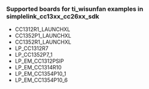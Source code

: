 ### Supported boards for ti_wisunfan examples in simplelink_cc13xx_cc26xx_sdk
* CC1312R1_LAUNCHXL
* CC1352P1_LAUNCHXL
* CC1352R1_LAUNCHXL
* LP_CC1312R7
* LP_CC1352P7_1
* LP_EM_CC1312PSIP
* LP_EM_CC1314R10
* LP_EM_CC1354P10_1
* LP_EM_CC1354P10_6
